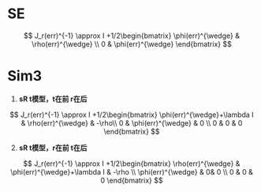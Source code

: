 

# SE

$$
J_r(err)^{-1} \approx I +1/2\begin{bmatrix}
\phi(err)^{\wedge} & \rho(err)^{\wedge} \\ 
0 & \phi(err)^{\wedge} 
\end{bmatrix}
$$



# Sim3



1. **sR t模型，t在前 r在后**


$$
J_r(err)^{-1} \approx I +1/2\begin{bmatrix}
\phi(err)^{\wedge}+\lambda I & \rho(err)^{\wedge}  & -\rho\\ 
0 & \phi(err)^{\wedge}  & 0 \\
0 & 0 & 0
\end{bmatrix}
$$

2. **sR t模型，r在前 t在后**

$$
J_r(err)^{-1} \approx I +1/2\begin{bmatrix}
\rho(err)^{\wedge}  & \phi(err)^{\wedge}+\lambda I & -\rho \\ 
 \phi(err)^{\wedge}   & 0& 0 \\
0 & 0 & 0
\end{bmatrix}
$$

